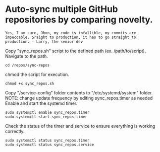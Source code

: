 # Auto-sync multiple GitHub repositories by comparing novelty.
    Yes, I am sure, Jhon, my code is infallible, my commits are impeccable. Sraight to production, it has to go straight to production. - Larry, the senior dev


Copy "sync_repos.sh" script to the defined path (ex. /path/to/script).
Navigate to the path.

```shell
cd /repos/sync-repos
```

chmod the script for execution.

```shell
chmod +x sync_repos.sh
```

Copy "/service-config" folder contents to "/etc/systemd/system" folder.
NOTE: change update frequency by editing sync_repos.timer as needed
Enable and start the systemd timer.

```shell
sudo systemctl enable sync_repos.timer
sudo systemctl start sync_repos.timer
```

Check the status of the timer and service to ensure everything is working correctly.

```shell
sudo systemctl status sync_repos.timer
sudo systemctl status sync_repos.service
```